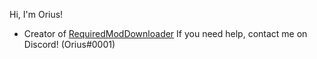 Hi, I'm Orius!
- Creator of [RequiredModDownloader](https://github.com/ItsOrius/RequiredModDownloader)
If you need help, contact me on Discord! (Orius#0001)
